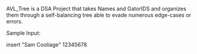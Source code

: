 AVL_Tree is a DSA Project that takes Names and GatorIDS and organizes them through a self-balancing tree able to evade numerous edge-cases or errors. 

Sample Input:

insert "Sam Cooliage" 12345678
